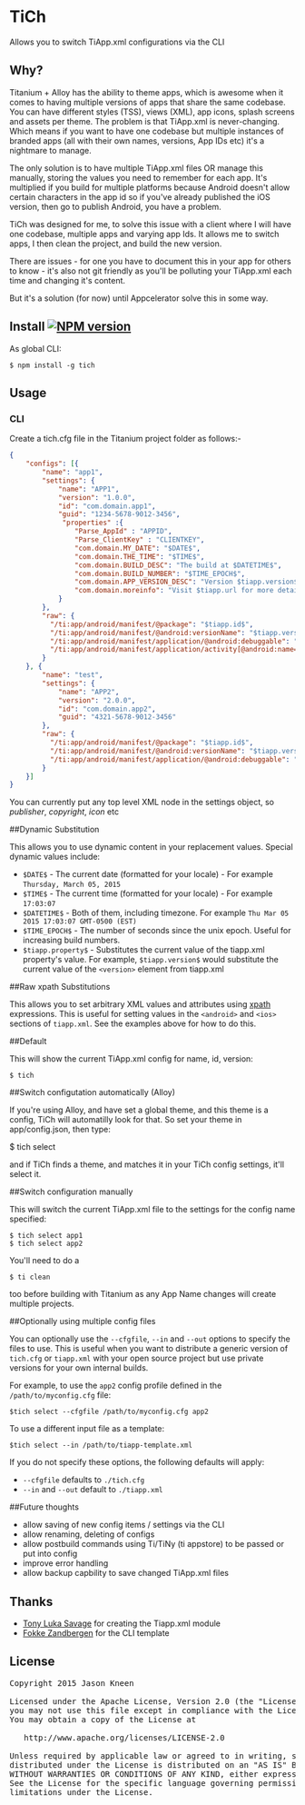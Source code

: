 # TiCh

Allows you to switch TiApp.xml configurations via the CLI

## Why?

Titanium + Alloy has the ability to theme apps, which is awesome when it comes to having multiple versions of apps that share the same codebase. You can have different styles (TSS), views (XML), app icons, splash screens and assets per theme. The problem is that TiApp.xml is never-changing. Which means if you want to have one codebase but multiple instances of branded apps (all with their own names, versions, App IDs etc) it's a nightmare to manage.

The only solution is to have multiple TiApp.xml files OR manage this manually, storing the values you need to remember for each app. It's multiplied if you build for multiple platforms because Android doesn't allow certain characters in the app id so if you've already published the iOS version, then go to publish Android, you have a problem.

TiCh was designed for me, to solve this issue with a client where I will have one codebase, multiple apps and varying app Ids. It allows me to switch apps, I then clean the project, and build the new version.

There are issues - for one you have to document this in your app for others to know - it's also not git friendly as you'll be polluting your TiApp.xml each time and changing it's content.

But it's a solution (for now) until Appcelerator solve this in some way.

## Install [![NPM version](https://badge.fury.io/js/tich.svg)](http://badge.fury.io/js/tich)

As global CLI:

    $ npm install -g tich

## Usage

### CLI

Create a tich.cfg file in the Titanium project folder as follows:-
```json
{
    "configs": [{
        "name": "app1",
        "settings": {
            "name": "APP1",
            "version": "1.0.0",
            "id": "com.domain.app1",
            "guid": "1234-5678-9012-3456",
             "properties" :{
                "Parse_AppId" : "APPID",
                "Parse_ClientKey" : "CLIENTKEY",
                "com.domain.MY_DATE": "$DATE$",
                "com.domain.THE_TIME": "$TIME$",
                "com.domain.BUILD_DESC": "The build at $DATETIME$",
                "com.domain.BUILD_NUMBER": "$TIME_EPOCH$",
                "com.domain.APP_VERSION_DESC": "Version $tiapp.version$",
                "com.domain.moreinfo": "Visit $tiapp.url for more details"
            }
        },
        "raw": {
          "/ti:app/android/manifest/@package": "$tiapp.id$",
          "/ti:app/android/manifest/@android:versionName": "$tiapp.version$",
          "/ti:app/android/manifest/application/@android:debuggable": "false",
          "/ti:app/android/manifest/application/activity[@android:name='.SomeActivity']/@android:screenOrientation": "portrait"
        }
    }, {
        "name": "test",
        "settings": {
            "name": "APP2",
            "version": "2.0.0",
            "id": "com.domain.app2",
            "guid": "4321-5678-9012-3456"
        },
        "raw": {
          "/ti:app/android/manifest/@package": "$tiapp.id$",
          "/ti:app/android/manifest/@android:versionName": "$tiapp.version$",
          "/ti:app/android/manifest/application/@android:debuggable": "true",
        }
    }]
}
```
You can currently put any top level XML node in the settings object, so *publisher*, *copyright*, *icon* etc

##Dynamic Substitution

This allows you to use dynamic content in your replacement values. Special dynamic values include:

* `$DATE$` - The current date (formatted for your locale) - For example `Thursday, March 05, 2015`
* `$TIME$` - The current time (formatted for your locale) - For example `17:03:07`
* `$DATETIME$` - Both of them, including timezone. For example `Thu Mar 05 2015 17:03:07 GMT-0500 (EST)`
* `$TIME_EPOCH$` - The number of seconds since the unix epoch. Useful for increasing build numbers.
* `$tiapp.property$` - Substitutes the current value of the tiapp.xml property's value. For example, `$tiapp.version$` would substitute the current value of the `<version>` element from tiapp.xml

##Raw xpath Substitutions

This allows you to set arbitrary XML values and attributes using [xpath](http://en.wikipedia.org/wiki/XPath) expressions.
This is useful for setting values in the `<android>` and `<ios>` sections of `tiapp.xml`. See the examples above for how
to do this.

##Default

This will show the current TiApp.xml config for name, id, version:

    $ tich

##Switch configutation automatically (Alloy)

If you're using Alloy, and have set a global theme, and this theme is a config, TiCh will automatilly look for that. So set your theme in app/config.json, then type:

$ tich select

and if TiCh finds a theme, and matches it in your TiCh config settings, it'll select it.

##Switch configuration manually

This will switch the current TiApp.xml file to the settings for the config name specified:

    $ tich select app1
    $ tich select app2

You'll need to do a

    $ ti clean

too before building with Titanium as any App Name changes will create multiple projects.

##Optionally using multiple config files

You can optionally use the `--cfgfile`, `--in` and `--out` options to specify the files to use. This is useful when you want to distribute a generic version of `tich.cfg` or `tiapp.xml` with your open source project but use private versions for your own internal builds.

For example, to use the `app2` config profile defined in the `/path/to/myconfig.cfg` file:

    $tich select --cfgfile /path/to/myconfig.cfg app2

To use a different input file as a template:

    $tich select --in /path/to/tiapp-template.xml

If you do not specify these options, the following defaults will apply:

* `--cfgfile` defaults to `./tich.cfg`
* `--in` and `--out` default to `./tiapp.xml`

##Future thoughts

* allow saving of new config items / settings via the CLI
* allow renaming, deleting of configs
* allow postbuild commands using Ti/TiNy (ti appstore) to be passed or put into config
* improve error handling
* allow backup capbility to save changed TiApp.xml files

##  Thanks

* [Tony Luka Savage](http://github.com/tonylukasavage) for creating the Tiapp.xml module
* [Fokke Zandbergen](http://github.com/fokkeZB) for the CLI template

## License

<pre>
Copyright 2015 Jason Kneen

Licensed under the Apache License, Version 2.0 (the "License");
you may not use this file except in compliance with the License.
You may obtain a copy of the License at

   http://www.apache.org/licenses/LICENSE-2.0

Unless required by applicable law or agreed to in writing, software
distributed under the License is distributed on an "AS IS" BASIS,
WITHOUT WARRANTIES OR CONDITIONS OF ANY KIND, either express or implied.
See the License for the specific language governing permissions and
limitations under the License.
</pre>

